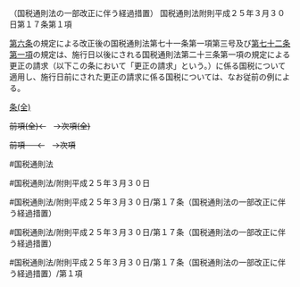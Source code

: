 （国税通則法の一部改正に伴う経過措置）
国税通則法附則平成２５年３月３０日第１７条第１項

[第六条](国税通則法＿＿＿＿附則平成２５年３月３０日第６条第１項)の規定による改正後の国税通則法第七十一条第一項第三号及び[第七十二条第一項](国税通則法＿＿＿＿附則平成２５年３月３０日第７２条第１項)の規定は、施行日以後にされる国税通則法第二十三条第一項の規定による更正の請求（以下この条において「更正の請求」という。）に係る国税について適用し、施行日前にされた更正の請求に係る国税については、なお従前の例による。

[条(全)](国税通則法＿＿＿＿附則平成２５年３月３０日第１７条_.md)

~~前項(全)←~~　~~→次項(全)~~

~~前項 　 ←~~　~~→次項~~



#国税通則法

#国税通則法/附則平成２５年３月３０日

#国税通則法/附則平成２５年３月３０日/第１７条（国税通則法の一部改正に伴う経過措置）

#国税通則法/附則平成２５年３月３０日/第１７条（国税通則法の一部改正に伴う経過措置）

#国税通則法/附則平成２５年３月３０日/第１７条（国税通則法の一部改正に伴う経過措置）/第１項

